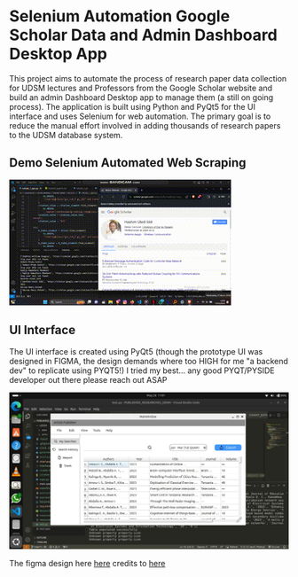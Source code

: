 

# Selenium Automation Google Scholar Data and Admin Dashboard Desktop App

This project aims to automate the process of research paper data collection for UDSM lectures and Professors from the Google Scholar website and build an admin Dashboard Desktop app to manage them (a still on going process). The application is built using Python and PyQt5 for the UI interface and uses Selenium for web automation. The primary goal is to reduce the manual effort involved in adding thousands of research papers to the UDSM database system.


## Demo Selenium Automated Web Scraping
![Google Sholar AUTOMATION Demo](https://github.com/benny-png/PUBLISHED_RESEARCHES_UDSM/blob/main/seleniumautomation.gif)



## UI Interface

The UI interface is created using PyQt5 (though the prototype UI was designed in FIGMA, the design demands where too HIGH for me "a backend dev" to replicate using PYQT5!) I tried my best... any good PYQT/PYSIDE developer out there please reach out ASAP

![the desktop app Demo](https://github.com/benny-png/PUBLISHED_RESEARCHES_UDSM/blob/main/pyqtUI.jpeg)

The figma design here [here](https://www.figma.com/file/guv09mx5FodO4mNoIn0cZR/Article-project?type=design&node-id=0%3A1&mode=design&t=J3zJ0awJwU4PXhYF-1) credits to [here](https://github.com/PeachAlda) 

